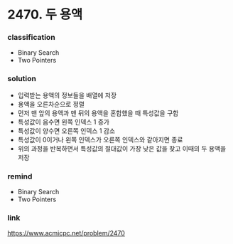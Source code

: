 # 2470. 두 용액

### classification
* Binary Search
* Two Pointers

### solution
* 입력받는 용액의 정보들을 배열에 저장
* 용액을 오른차순으로 정렬
* 먼저 맨 앞의 용액과 맨 뒤의 용액을 혼합했을 때 특성값을 구함
* 특성값이 음수면 왼쪽 인덱스 1 증가
* 특성값이 양수면 오른쪽 인덱스 1 감소
* 특성값이 0이거나 왼쪽 인덱스가 오른쪽 인덱스와 같아지면 종료
* 위의 과정을 반복하면서 특성값의 절대값이 가장 낮은 값을 찾고 이때의 두 용액을 저장

### remind
* Binary Search
* Two Pointers

### link
https://www.acmicpc.net/problem/2470